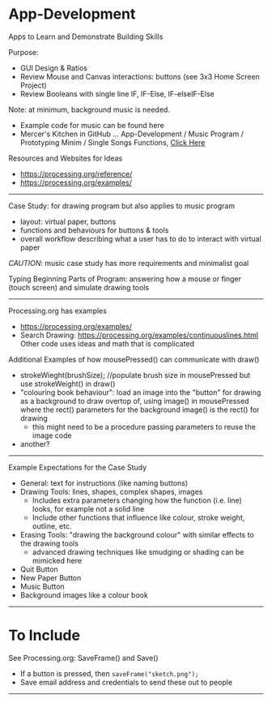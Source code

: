 # App-Development
Apps to Learn and Demonstrate Building Skills

Purpose:
- GUI Design & Ratios
- Review Mouse and Canvas interactions: buttons (see 3x3 Home Screen Project)
- Review Booleans with single line IF, IF-Else, IF-elseIF-Else

Note: at minimum, background music is needed.
- Example code for music can be found here
- Mercer's Kitchen in GitHub ... App-Development / Music Program / Prototyping Minim / Single Songs Functions, <a href="https://github.com/Intro-CS-App-Dev-and-Deploy/App-Development/tree/main/Music%20Program/Prototyping%20Minim/Single%20Songs%20Functions">Click Here</a>

Resources and Websites for Ideas
- https://processing.org/reference/
- https://processing.org/examples/

---

Case Study: for drawing program but also applies to music program
- layout: virtual paper, buttons
- functions and behaviours for buttons & tools
- overall workflow describing what a user has to do to interact with virtual paper

*CAUTION*: music case study has more requirements and minimalist goal

Typing Beginning Parts of Program: answering how a mouse or finger (touch screen) and simulate drawing tools

---

Processing.org has examples
- https://processing.org/examples/
- Search Drawing: https://processing.org/examples/continuouslines.html
  Other code uses ideas and math that is complicated

Additional Examples of how mousePressed() can communicate with draw()
- strokeWieght(brushSize); //populate brush size in mousePressed but use strokeWeight() in draw()
- "colouring book behaviour": load an image into the "button" for drawing as a background to draw overtop of, using image() in mousePressed where the rect() parameters for the background image() is the rect() for drawing
  - this might need to be a procedure passing parameters to reuse the image code
- another?

---

Example Expectations for the Case Study
- General: text for instructions (like naming buttons)
- Drawing Tools: lines, shapes, complex shapes, images
  - Includes extra parameters changing how the function (i.e. line) looks, for example not a solid line
  - Include  other functions that influence like colour, stroke weight, outline, etc.
- Erasing Tools: "drawing the background colour" with similar effects to the drawing tools
  - advanced drawing techniques like smudging or shading can be mimicked here
- Quit Button
- New Paper Button
- Music Button
- Background images like a colour book

---

# To Include

See Processing.org: SaveFrame() and Save()
- If a button is pressed, then `saveFrame("sketch.png");`
- Save email address and credentials to send these out to people

---
